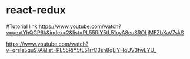 # react-redux

#Tutorial link 
https://www.youtube.com/watch?v=uextYhQGP6k&index=2&list=PL55RiY5tL51oyA8euSROLjMFZbXaV7skS

https://www.youtube.com/watch?v=qrsle5quS7A&list=PL55RiY5tL51rrC3sh8qLiYHqUV3twEYU_